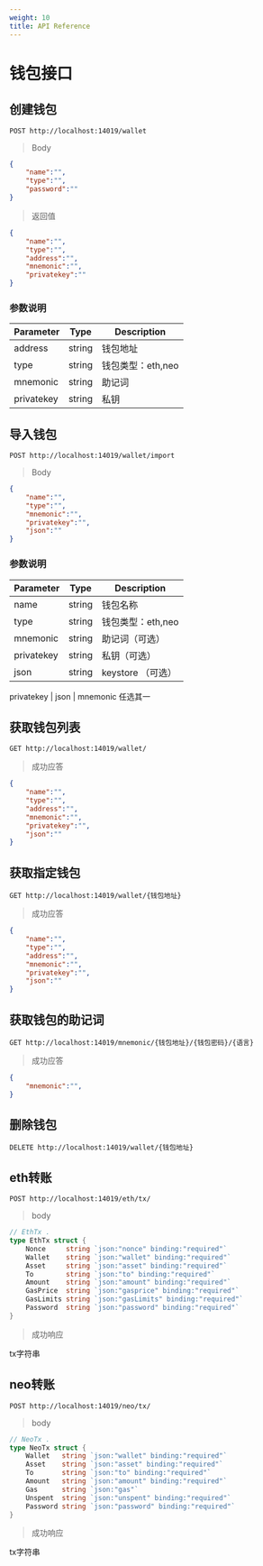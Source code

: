 ```yaml
---
weight: 10
title: API Reference
---
```




# 钱包接口

## 创建钱包

`POST http://localhost:14019/wallet`


> Body

```json
{
    "name":"",
    "type":"", 
    "password":""
}
```

> 返回值

```json
{
    "name":"",
    "type":"",
    "address":"",
    "mnemonic":"", 
    "privatekey":""
}

```

### 参数说明


Parameter | Type | Description
--------- | ------- | -----------
address| string | 钱包地址
type| string | 钱包类型：eth,neo
mnemonic|string | 助记词
privatekey| string | 私钥


## 导入钱包

`POST http://localhost:14019/wallet/import`


> Body

```json
{
    "name":"",
    "type":"", 
    "mnemonic":"", 
    "privatekey":"",
    "json":""
}
```



### 参数说明


Parameter | Type | Description
--------- | ------- | -----------
name| string | 钱包名称
type| string | 钱包类型：eth,neo
mnemonic|string | 助记词（可选）
privatekey| string | 私钥（可选）
json| string | keystore （可选）

privatekey | json | mnemonic 任选其一


## 获取钱包列表


`GET http://localhost:14019/wallet/`


> 成功应答

```json
{
    "name":"",
    "type":"", 
    "address":"",
    "mnemonic":"", 
    "privatekey":"",
    "json":""
}
```


## 获取指定钱包


`GET http://localhost:14019/wallet/{钱包地址}`


> 成功应答

```json
{
    "name":"",
    "type":"", 
    "address":"",
    "mnemonic":"", 
    "privatekey":"",
    "json":""
}
```

## 获取钱包的助记词


`GET http://localhost:14019/mnemonic/{钱包地址}/{钱包密码}/{语言}`


> 成功应答

```json
{
    "mnemonic":"", 
}
```

## 删除钱包


`DELETE http://localhost:14019/wallet/{钱包地址}`

## eth转账

`POST http://localhost:14019/eth/tx/`


> body

```go
// EthTx .
type EthTx struct {
	Nonce     string `json:"nonce" binding:"required"`
	Wallet    string `json:"wallet" binding:"required"`
	Asset     string `json:"asset" binding:"required"`
	To        string `json:"to" binding:"required"`
	Amount    string `json:"amount" binding:"required"`
	GasPrice  string `json:"gasprice" binding:"required"`
	GasLimits string `json:"gasLimits" binding:"required"`
	Password  string `json:"password" binding:"required"`
}
```

> 成功响应

tx字符串


## neo转账

`POST http://localhost:14019/neo/tx/`


> body

```go
// NeoTx .
type NeoTx struct {
	Wallet   string `json:"wallet" binding:"required"`
	Asset    string `json:"asset" binding:"required"`
	To       string `json:"to" binding:"required"`
	Amount   string `json:"amount" binding:"required"`
	Gas      string `json:"gas"`
	Unspent  string `json:"unspent" binding:"required"`
	Password string `json:"password" binding:"required"`
}
```

> 成功响应

tx字符串

